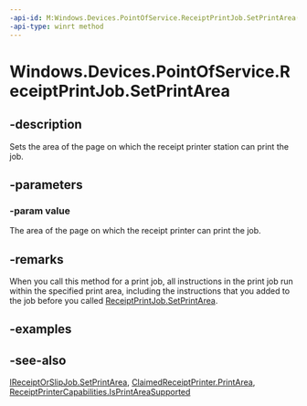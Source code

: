 ```yaml
---
-api-id: M:Windows.Devices.PointOfService.ReceiptPrintJob.SetPrintArea(Windows.Foundation.Rect)
-api-type: winrt method
---
```


<!-- Method syntax
public void SetPrintArea(Windows.Foundation.Rect value)
-->

# Windows.Devices.PointOfService.ReceiptPrintJob.SetPrintArea

## -description
Sets the area of the page on which the receipt printer station can print the job.

## -parameters
### -param value
The area of the page on which the receipt printer can print the job.

## -remarks
When you call this method for a print job, all instructions in the print job run within the specified print area, including the instructions that you added to the job before you called [ReceiptPrintJob.SetPrintArea](receiptprintjob_setprintarea.md).

## -examples

## -see-also
[IReceiptOrSlipJob.SetPrintArea](ireceiptorslipjob_setprintarea.md), [ClaimedReceiptPrinter.PrintArea](claimedreceiptprinter_printarea.md), [ReceiptPrinterCapabilities.IsPrintAreaSupported](receiptprintercapabilities_isprintareasupported.md)